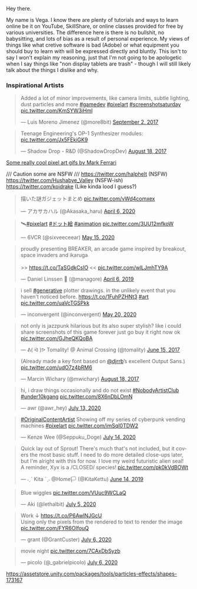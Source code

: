 Hey there.

My name is Vega. I know there are plenty of tutorials and ways to learn online be it on YouTube, SkillShare, or online classes provided for free by various universities. The difference here is there is no bullshit, no babysitting, and lots of bias as a result of personal experience. My views of things like what cretive software is bad (Adobe) or what equipment you should buy to learn with will be expressed directly and bluntly. This isn't to say I won't explain my reasoning, just that I'm not going to be apologetic when I say things like "non display tablets are trash" - though I will still likely talk about the things I dislike and why.

### Inspirational Artists

<blockquote class="twitter-tweet"><p lang="en" dir="ltr">Added a lot of minor improvements, like camera limits, subtle lighting, dust particles and more <a href="https://twitter.com/hashtag/gamedev?src=hash&amp;ref_src=twsrc%5Etfw">#gamedev</a> <a href="https://twitter.com/hashtag/pixelart?src=hash&amp;ref_src=twsrc%5Etfw">#pixelart</a> <a href="https://twitter.com/hashtag/screenshotsaturday?src=hash&amp;ref_src=twsrc%5Etfw">#screenshotsaturday</a> <a href="https://t.co/KmSYW3iHml">pic.twitter.com/KmSYW3iHml</a></p>&mdash; Luis Moreno Jimenez (@more8bit) <a href="https://twitter.com/more8bit/status/904107654196469761?ref_src=twsrc%5Etfw">September 2, 2017</a></blockquote> <script async src="https://platform.twitter.com/widgets.js" charset="utf-8"></script>

<blockquote class="twitter-tweet"><p lang="en" dir="ltr">Teenage Engineering&#39;s OP-1 Synthesizer modules: <a href="https://t.co/Jx5FEkiGK9">pic.twitter.com/Jx5FEkiGK9</a></p>&mdash; Shadow Drop - R&amp;D (@ShadowDropDev) <a href="https://twitter.com/ShadowDropDev/status/898427789728137220?ref_src=twsrc%5Etfw">August 18, 2017</a></blockquote> <script async src="https://platform.twitter.com/widgets.js" charset="utf-8"></script>

[Some really cool pixel art gifs by Mark Ferrari](https://elosilla.tumblr.com/post/84414400172/pixel-art-by-mark-ferrari)

 /// Caution some are NSFW ///
https://twitter.com/halphelt (NSFW)
https://twitter.com/Hushabye_Valley (NSFW-ish)
https://twitter.com/koidrake (Like kinda lood I guess?)

<blockquote class="twitter-tweet"><p lang="ja" dir="ltr">描いた謎ガジェットまとめ <a href="https://t.co/vWd4comxex">pic.twitter.com/vWd4comxex</a></p>&mdash; アカサカハル (@Akasaka_haru) <a href="https://twitter.com/Akasaka_haru/status/1247092405452427265?ref_src=twsrc%5Etfw">April 6, 2020</a></blockquote> <script async src="https://platform.twitter.com/widgets.js" charset="utf-8"></script>

<blockquote class="twitter-tweet"><p lang="und" dir="ltr">🛰️<a href="https://twitter.com/hashtag/pixelart?src=hash&amp;ref_src=twsrc%5Etfw">#pixelart</a> <a href="https://twitter.com/hashtag/%E3%83%89%E3%83%83%E3%83%88%E7%B5%B5?src=hash&amp;ref_src=twsrc%5Etfw">#ドット絵</a> <a href="https://twitter.com/hashtag/animation?src=hash&amp;ref_src=twsrc%5Etfw">#animation</a> <a href="https://t.co/3UU12mfkoW">pic.twitter.com/3UU12mfkoW</a></p>&mdash; 6VCR (@sixveeceear) <a href="https://twitter.com/sixveeceear/status/1261325631876456460?ref_src=twsrc%5Etfw">May 15, 2020</a></blockquote> <script async src="https://platform.twitter.com/widgets.js" charset="utf-8"></script>

<blockquote class="twitter-tweet"><p lang="en" dir="ltr">proudly presenting BREAKER, an arcade game inspired by breakout, space invaders and ikaruga<br><br>&gt;&gt; <a href="https://t.co/TaSGdkCslO">https://t.co/TaSGdkCslO</a> &lt;&lt; <a href="https://t.co/wlLJmhTY9A">pic.twitter.com/wlLJmhTY9A</a></p>&mdash; Daniel Linssen 🦊 (@managore) <a href="https://twitter.com/managore/status/1114472429907136512?ref_src=twsrc%5Etfw">April 6, 2019</a></blockquote> <script async src="https://platform.twitter.com/widgets.js" charset="utf-8"></script>

<blockquote class="twitter-tweet"><p lang="en" dir="ltr">i sell <a href="https://twitter.com/hashtag/generative?src=hash&amp;ref_src=twsrc%5Etfw">#generative</a> plotter drawings. in the unlikely event that you haven&#39;t noticed before. <a href="https://t.co/1FuhPZHNt3">https://t.co/1FuhPZHNt3</a> <a href="https://twitter.com/hashtag/art?src=hash&amp;ref_src=twsrc%5Etfw">#art</a> <a href="https://t.co/uaVcTGSPkk">pic.twitter.com/uaVcTGSPkk</a></p>&mdash; inconvergent (@inconvergent) <a href="https://twitter.com/inconvergent/status/1263036517993394183?ref_src=twsrc%5Etfw">May 20, 2020</a></blockquote> <script async src="https://platform.twitter.com/widgets.js" charset="utf-8"></script>

<blockquote class="twitter-tweet"><p lang="en" dir="ltr">not only is jazzpunk hilarious but its also super stylish? like i could share screenshots of this game forever just go buy it right now ok <a href="https://t.co/GJheQKQoBA">pic.twitter.com/GJheQKQoBA</a></p>&mdash; ᕕ( ᐛ )ᕗ Tomality! @ Animal Crossing (@tomality) <a href="https://twitter.com/tomality/status/875432469092331520?ref_src=twsrc%5Etfw">June 15, 2017</a></blockquote> <script async src="https://platform.twitter.com/widgets.js" charset="utf-8"></script>

<blockquote class="twitter-tweet"><p lang="en" dir="ltr">(Already made a key font based on <a href="https://twitter.com/djrrb?ref_src=twsrc%5Etfw">@djrrb</a>’s excellent Output Sans.) <a href="https://t.co/udO7z4bRM6">pic.twitter.com/udO7z4bRM6</a></p>&mdash; Marcin Wichary (@mwichary) <a href="https://twitter.com/mwichary/status/898656890237759489?ref_src=twsrc%5Etfw">August 18, 2017</a></blockquote> <script async src="https://platform.twitter.com/widgets.js" charset="utf-8"></script>

<blockquote class="twitter-tweet"><p lang="en" dir="ltr">hi, i draw things occasionally and do not exist <a href="https://twitter.com/hashtag/NobodyArtistClub?src=hash&amp;ref_src=twsrc%5Etfw">#NobodyArtistClub</a> <a href="https://twitter.com/hashtag/under10kgang?src=hash&amp;ref_src=twsrc%5Etfw">#under10kgang</a> <a href="https://t.co/8X6nDbLOmN">pic.twitter.com/8X6nDbLOmN</a></p>&mdash; awr (@awr_hey) <a href="https://twitter.com/awr_hey/status/1282550126272221185?ref_src=twsrc%5Etfw">July 13, 2020</a></blockquote> <script async src="https://platform.twitter.com/widgets.js" charset="utf-8"></script>

<blockquote class="twitter-tweet"><p lang="en" dir="ltr"><a href="https://twitter.com/hashtag/OriginalContentArtist?src=hash&amp;ref_src=twsrc%5Etfw">#OriginalContentArtist</a> Showing off my series of cyberpunk vending machines <a href="https://twitter.com/hashtag/pixelart?src=hash&amp;ref_src=twsrc%5Etfw">#pixelart</a> <a href="https://t.co/imSqI0TDW2">pic.twitter.com/imSqI0TDW2</a></p>&mdash; Kenze Wee (@Seppuku_Doge) <a href="https://twitter.com/Seppuku_Doge/status/1283025368807403521?ref_src=twsrc%5Etfw">July 14, 2020</a></blockquote> <script async src="https://platform.twitter.com/widgets.js" charset="utf-8"></script>

<blockquote class="twitter-tweet"><p lang="en" dir="ltr">Quick lay out of Sprout! There&#39;s much that&#39;s not included, but it covers the most basic stuff. I need to do more detailed close-ups later, but I&#39;m alright with this for now. I love my weird futuristic alien seal! <br>A reminder, Xyx is a /CLOSED/ species! <a href="https://t.co/pk0kVdBOWt">pic.twitter.com/pk0kVdBOWt</a></p>&mdash; ˗ˏˋ Kita ˊˎ˗ @Home🏳️ (@KitaKettu) <a href="https://twitter.com/KitaKettu/status/1139340364811329537?ref_src=twsrc%5Etfw">June 14, 2019</a></blockquote> <script async src="https://platform.twitter.com/widgets.js" charset="utf-8"></script>

<blockquote class="twitter-tweet" data-conversation="none"><p lang="en" dir="ltr">Blue wiggles <a href="https://t.co/VUuc9WCLaQ">pic.twitter.com/VUuc9WCLaQ</a></p>&mdash; Aki (@lethalbit) <a href="https://twitter.com/lethalbit/status/1279923961489391619?ref_src=twsrc%5Etfw">July 5, 2020</a></blockquote> <script async src="https://platform.twitter.com/widgets.js" charset="utf-8"></script>

<blockquote class="twitter-tweet"><p lang="en" dir="ltr">Work ↓ <a href="https://t.co/P6AwlNJGcU">https://t.co/P6AwlNJGcU</a><br>Using only the pixels from the rendered to text to render the image <a href="https://t.co/FYR6OIfouQ">pic.twitter.com/FYR6OIfouQ</a></p>&mdash; grant (@GrantCuster) <a href="https://twitter.com/GrantCuster/status/1280238732176535552?ref_src=twsrc%5Etfw">July 6, 2020</a></blockquote> <script async src="https://platform.twitter.com/widgets.js" charset="utf-8"></script>

<blockquote class="twitter-tweet"><p lang="en" dir="ltr">movie night <a href="https://t.co/7CAxDbSyzb">pic.twitter.com/7CAxDbSyzb</a></p>&mdash; picolo (@_gabrielpicolo) <a href="https://twitter.com/_gabrielpicolo/status/1280182450950414336?ref_src=twsrc%5Etfw">July 6, 2020</a></blockquote> <script async src="https://platform.twitter.com/widgets.js" charset="utf-8"></script>

https://assetstore.unity.com/packages/tools/particles-effects/shapes-173167
